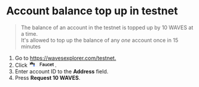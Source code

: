 # Account balance top up in testnet

> The balance of an account in the testnet is topped up by 10 WAVES at a time. <br>It's allowed to top up the balance of any _one_ account once in 15 minutes

1. Go to <https://wavesexplorer.com/testnet.>
2. Click <img src="img/faucet.png" alt="faucet" width="70"/>.
3. Enter account ID to the **Address** field.
4. Press **Request 10 WAVES**.